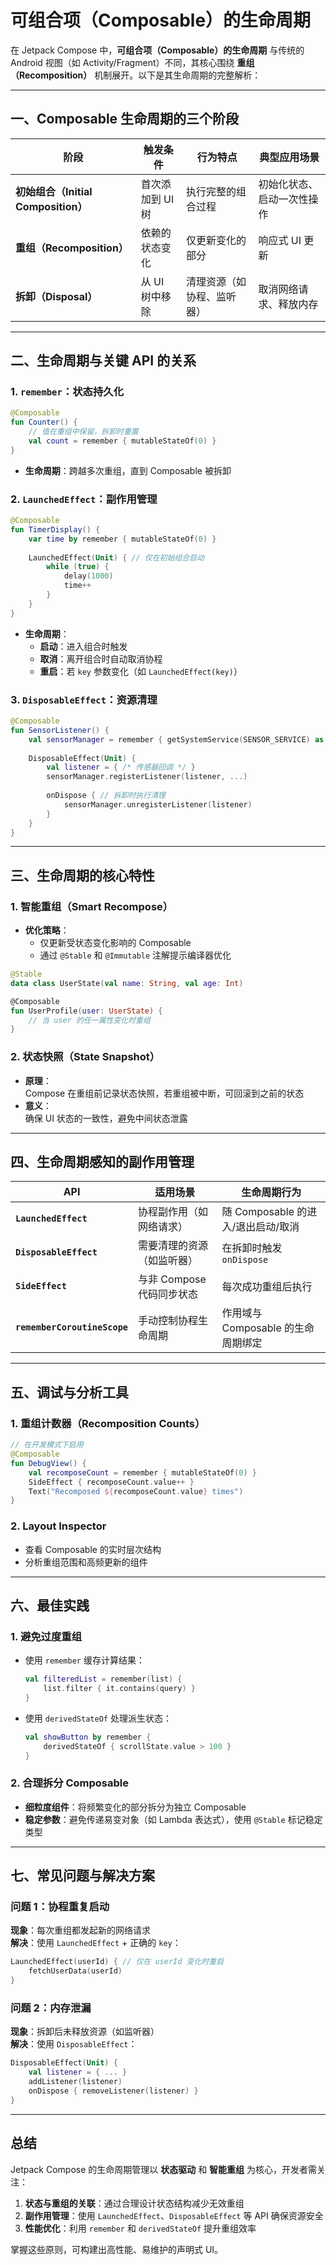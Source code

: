 # 可组合项（Composable）的生命周期

在 Jetpack Compose 中，**可组合项（Composable）的生命周期** 与传统的 Android 视图（如 Activity/Fragment）不同，其核心围绕 **重组（Recomposition）** 机制展开。以下是其生命周期的完整解析：

---

## 一、Composable 生命周期的三个阶段

| 阶段 | 触发条件 | 行为特点 | 典型应用场景 |
|------|----------|----------|-------------|
| **初始组合（Initial Composition）** | 首次添加到 UI 树 | 执行完整的组合过程 | 初始化状态、启动一次性操作 |
| **重组（Recomposition）** | 依赖的状态变化 | 仅更新变化的部分 | 响应式 UI 更新 |
| **拆卸（Disposal）** | 从 UI 树中移除 | 清理资源（如协程、监听器） | 取消网络请求、释放内存 |

---

## 二、生命周期与关键 API 的关系

### 1. `remember`：状态持久化

```kotlin
@Composable
fun Counter() {
    // 值在重组中保留，拆卸时重置
    val count = remember { mutableStateOf(0) }
}
```

- **生命周期**：跨越多次重组，直到 Composable 被拆卸

### 2. `LaunchedEffect`：副作用管理

```kotlin
@Composable
fun TimerDisplay() {
    var time by remember { mutableStateOf(0) }
    
    LaunchedEffect(Unit) { // 仅在初始组合启动
        while (true) {
            delay(1000)
            time++
        }
    }
}
```

- **生命周期**：  
  - **启动**：进入组合时触发  
  - **取消**：离开组合时自动取消协程  
  - **重启**：若 `key` 参数变化（如 `LaunchedEffect(key)`）

### 3. `DisposableEffect`：资源清理

```kotlin
@Composable
fun SensorListener() {
    val sensorManager = remember { getSystemService(SENSOR_SERVICE) as SensorManager }
    
    DisposableEffect(Unit) {
        val listener = { /* 传感器回调 */ }
        sensorManager.registerListener(listener, ...)
        
        onDispose { // 拆卸时执行清理
            sensorManager.unregisterListener(listener)
        }
    }
}
```

---

## 三、生命周期的核心特性

### 1. **智能重组（Smart Recompose）**

- **优化策略**：  
  - 仅更新受状态变化影响的 Composable  
  - 通过 `@Stable` 和 `@Immutable` 注解提示编译器优化

```kotlin
@Stable
data class UserState(val name: String, val age: Int)

@Composable
fun UserProfile(user: UserState) {
    // 当 user 的任一属性变化时重组
}
```

### 2. **状态快照（State Snapshot）**

- **原理**：  
  Compose 在重组前记录状态快照，若重组被中断，可回滚到之前的状态  
- **意义**：  
  确保 UI 状态的一致性，避免中间状态泄露

---

## 四、生命周期感知的副作用管理

| API | 适用场景 | 生命周期行为 |
|-----|----------|--------------|
| **`LaunchedEffect`** | 协程副作用（如网络请求） | 随 Composable 的进入/退出启动/取消 |
| **`DisposableEffect`** | 需要清理的资源（如监听器） | 在拆卸时触发 `onDispose` |
| **`SideEffect`** | 与非 Compose 代码同步状态 | 每次成功重组后执行 |
| **`rememberCoroutineScope`** | 手动控制协程生命周期 | 作用域与 Composable 的生命周期绑定 |

---

## 五、调试与分析工具

### 1. **重组计数器（Recomposition Counts）**

```kotlin
// 在开发模式下启用
@Composable
fun DebugView() {
    val recomposeCount = remember { mutableStateOf(0) }
    SideEffect { recomposeCount.value++ }
    Text("Recomposed ${recomposeCount.value} times")
}
```

### 2. **Layout Inspector**

- 查看 Composable 的实时层次结构  
- 分析重组范围和高频更新的组件

---

## 六、最佳实践

### 1. **避免过度重组**

- 使用 `remember` 缓存计算结果：

  ```kotlin
  val filteredList = remember(list) {
      list.filter { it.contains(query) }
  }
  ```

- 使用 `derivedStateOf` 处理派生状态：

  ```kotlin
  val showButton by remember {
      derivedStateOf { scrollState.value > 100 }
  }
  ```

### 2. **合理拆分 Composable**

- **细粒度组件**：将频繁变化的部分拆分为独立 Composable  
- **稳定参数**：避免传递易变对象（如 Lambda 表达式），使用 `@Stable` 标记稳定类型

---

## 七、常见问题与解决方案

### 问题 1：协程重复启动

**现象**：每次重组都发起新的网络请求  
**解决**：使用 `LaunchedEffect` + 正确的 `key`：

```kotlin
LaunchedEffect(userId) { // 仅在 userId 变化时重启
    fetchUserData(userId)
}
```

### 问题 2：内存泄漏

**现象**：拆卸后未释放资源（如监听器）  
**解决**：使用 `DisposableEffect`：

```kotlin
DisposableEffect(Unit) {
    val listener = { ... }
    addListener(listener)
    onDispose { removeListener(listener) }
}
```

---

## 总结

Jetpack Compose 的生命周期管理以 **状态驱动** 和 **智能重组** 为核心，开发者需关注：

1. **状态与重组的关联**：通过合理设计状态结构减少无效重组  
2. **副作用管理**：使用 `LaunchedEffect`、`DisposableEffect` 等 API 确保资源安全  
3. **性能优化**：利用 `remember` 和 `derivedStateOf` 提升重组效率  

掌握这些原则，可构建出高性能、易维护的声明式 UI。
